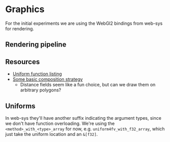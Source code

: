 # Graphics

For the initial experiments we are using the WebGl2 bindings from web-sys for rendering.

## Rendering pipeline

## Resources

-  [Uniform function listing](https://webgl2fundamentals.org/webgl/lessons/webgl-shaders-and-glsl.html#:~:text=Uniforms%20can%20be%20many%20types)
- [Some basic composition strategy](https://thebookofshaders.com/)
    - Distance fields seem like a fun choice, but can we draw them on arbitrary polygons?


## Uniforms

In web-sys they'll have another suffix indicating the argument types,
since we don't have function overloading.
We're using the `<method>_with_<type>_array` for now, e.g. `uniform4fv_with_f32_array`,
which just take the uniform location and an `&[f32]`.